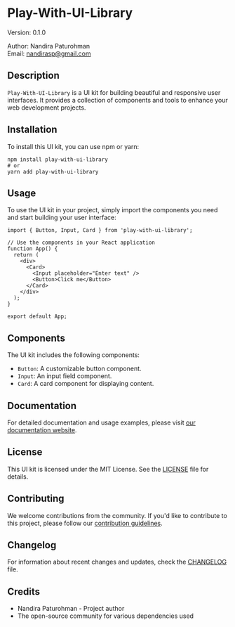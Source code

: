 Play-With-UI-Library
====================

Version: 0.1.0

Author: Nandira Paturohman\
Email: <nandirasp@gmail.com>

Description
-----------

`Play-With-UI-Library` is a UI kit for building beautiful and responsive user interfaces. It provides a collection of components and tools to enhance your web development projects.

Installation
------------

To install this UI kit, you can use npm or yarn:

```
npm install play-with-ui-library
# or
yarn add play-with-ui-library
```

Usage
-----

To use the UI kit in your project, simply import the components you need and start building your user interface:

```
import { Button, Input, Card } from 'play-with-ui-library';

// Use the components in your React application
function App() {
  return (
    <div>
      <Card>
        <Input placeholder="Enter text" />
        <Button>Click me</Button>
      </Card>
    </div>
  );
}

export default App;
```

Components
----------

The UI kit includes the following components:

-   `Button`: A customizable button component.
-   `Input`: An input field component.
-   `Card`: A card component for displaying content.

Documentation
-------------

For detailed documentation and usage examples, please visit [our documentation website](https://example.com/documentation).

License
-------

This UI kit is licensed under the MIT License. See the [LICENSE](https://chat.openai.com/c/LICENSE) file for details.

Contributing
------------

We welcome contributions from the community. If you'd like to contribute to this project, please follow our [contribution guidelines](https://chat.openai.com/c/CONTRIBUTING.md).

Changelog
---------

For information about recent changes and updates, check the [CHANGELOG](https://chat.openai.com/c/CHANGELOG.md) file.

Credits
-------

-   Nandira Paturohman - Project author
-   The open-source community for various dependencies used